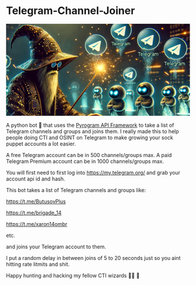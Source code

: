 # Telegram-Channel-Joiner

<img src="https://raw.githubusercontent.com/spmedia/Telegram-Channel-Joiner/main/wizard2.jpg" />

A python bot 🤖 that uses the [Pyrogram API Framework](https://docs.pyrogram.org/) to take a list of Telegram channels and groups and joins them. I really made this to help people doing CTI and OSINT on Telegram to make growing your sock puppet accounts a lot easier.

A free Telegram account can be in 500 channels/groups max. A paid Telegram Premium account can be in 1000 channels/groups max.

You will first need to first log into https://my.telegram.org/ and grab your account api id and hash.

This bot takes a list of Telegram channels and groups like:

https://t.me/ButusovPlus

https://t.me/brigade_14

https://t.me/xaron14ombr

etc.

and joins your Telegram account to them.

I put a random delay in between joins of 5 to 20 seconds just so you aint hitting rate litmits and shit.



Happy hunting and hacking my fellow CTI wizards 🧙‍♂️ 🎯
